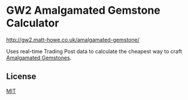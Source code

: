 # GW2 Amalgamated Gemstone Calculator
http://gw2.matt-howe.co.uk/amalgamated-gemstone/

Uses real-time Trading Post data to calculate the cheapest way to craft [Amalgamated Gemstones](https://wiki.guildwars2.com/wiki/Amalgamated_Gemstone).

## License
[MIT](https://raw.githubusercontent.com/Tehl/gw2-amalgamated-gemstone/master/LICENSE)